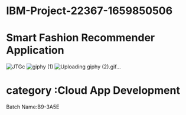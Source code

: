 # IBM-Project-22367-1659850506
#  Smart Fashion Recommender Application
![JTGc](https://user-images.githubusercontent.com/113878825/203829678-a719627c-a2f2-4c57-9972-36d82d0706fd.gif)
![giphy (1)](https://user-images.githubusercontent.com/113878825/203833801-a1f7fc4f-2f2a-44e8-9b1b-34c6907f1951.gif)
![Uploading giphy (2).gif…]()
# category :Cloud App Development
Batch Name:B9-3A5E

